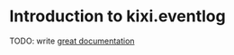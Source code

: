 # Introduction to kixi.eventlog

TODO: write [great documentation](http://jacobian.org/writing/what-to-write/)
